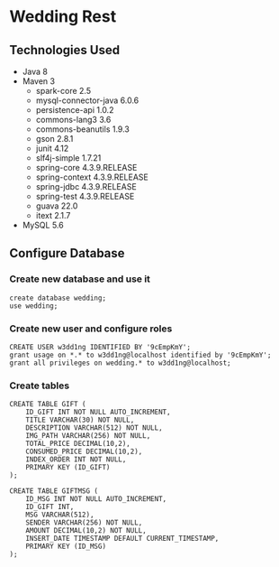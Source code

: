# Wedding Rest #
## Technologies Used ##
- Java 8
- Maven 3
    - spark-core 2.5
    - mysql-connector-java 6.0.6
    - persistence-api 1.0.2
    - commons-lang3 3.6
    - commons-beanutils 1.9.3
    - gson 2.8.1
    - junit 4.12
    - slf4j-simple 1.7.21
    - spring-core 4.3.9.RELEASE
    - spring-context 4.3.9.RELEASE
    - spring-jdbc 4.3.9.RELEASE
    - spring-test 4.3.9.RELEASE
    - guava 22.0
    - itext 2.1.7
- MySQL 5.6

## Configure Database ##
### Create new database and use it ###
```
create database wedding;
use wedding;
```

### Create new user and configure roles ###
```
CREATE USER w3dd1ng IDENTIFIED BY '9cEmpKmY';
grant usage on *.* to w3dd1ng@localhost identified by '9cEmpKmY';
grant all privileges on wedding.* to w3dd1ng@localhost;
```

### Create tables ###
```
CREATE TABLE GIFT (
	ID_GIFT INT NOT NULL AUTO_INCREMENT,
	TITLE VARCHAR(30) NOT NULL,
	DESCRIPTION VARCHAR(512) NOT NULL,
	IMG_PATH VARCHAR(256) NOT NULL,
	TOTAL_PRICE DECIMAL(10,2),
	CONSUMED_PRICE DECIMAL(10,2),
	INDEX_ORDER INT NOT NULL,
	PRIMARY KEY (ID_GIFT)
);

CREATE TABLE GIFTMSG (
	ID_MSG INT NOT NULL AUTO_INCREMENT,
	ID_GIFT INT,
	MSG VARCHAR(512),
	SENDER VARCHAR(256) NOT NULL,
	AMOUNT DECIMAL(10,2) NOT NULL,
	INSERT_DATE TIMESTAMP DEFAULT CURRENT_TIMESTAMP,
	PRIMARY KEY (ID_MSG)
);
```
